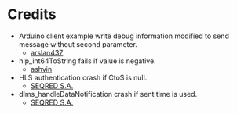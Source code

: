 Credits
=======
  - Arduino client example write debug information modified to send message without second parameter.
    * [arslan437](https://github.com/arslan437)
  - hlp_int64ToString fails if value is negative.
    * [ashvin](http://www.gurux.fi/user/182348)
  - HLS authentication crash if CtoS is null.
    * [SEQRED S.A.](https://github.com/seqred-s-a)
  - dlms_handleDataNotification crash if sent time is used.
    * [SEQRED S.A.](https://github.com/seqred-s-a)
